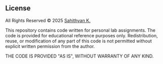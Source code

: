 ## License

All Rights Reserved © 2025 [Sahithyan K.](https://sahithyan.dev)

This repository contains code written for personal lab assignments. The code is provided for educational reference purposes only. Redistribution, reuse, or modification of any part of this code is not permitted without explicit written permission from the author.

THE CODE IS PROVIDED "AS IS", WITHOUT WARRANTY OF ANY KIND.

